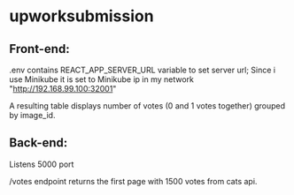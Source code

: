 # upworksubmission

## Front-end:

.env contains REACT_APP_SERVER_URL variable to set server url;
Since i use Minikube it is set to Minikube ip in my network "http://192.168.99.100:32001"

A resulting table displays number of votes (0 and 1 votes together) grouped by image_id.

## Back-end: 

Listens 5000 port

/votes endpoint returns the first page with 1500 votes from cats api.
